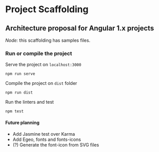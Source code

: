 # Project Scaffolding
## Architecture proposal for Angular 1.x projects

*Node:* this scaffolding has samples files.

### Run or compile the project
Serve the project on `localhost:3000`
```
npm run serve
```

Compile the project on `dist` folder
```
npm run dist
```

Run the linters and test
```
npm test
```
#### Future planning
* Add Jasmine test over Karma
* Add Egeo, fonts and fonts-icons
* (?) Generate the font-icon from SVG files
